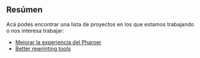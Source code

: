 Resúmen
-------

Acá podes encontrar una lista de proyectos en los que estamos trabajando o nos interesa trabajar:

-   [Mejorar la experiencia del Pharoer](mejorar-la-experiencia-del-pharoer.md)
-   [Better rewrinting tools](http://gsoc2013.esug.org/projects/rewriting-rule-tool)

